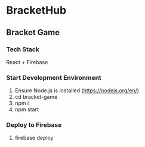 # BracketHub
## Bracket Game

### Tech Stack

React + Firebase

### Start Development Environment

1. Ensure Node.js is installed (https://nodejs.org/en/)
2. cd bracket-game
3. npm i
4. npm start

### Deploy to Firebase

1. firebase deploy